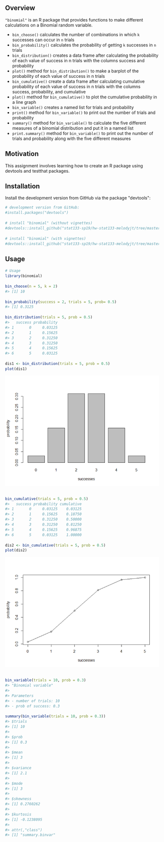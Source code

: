 
Overview
--------

`"binomial"` is an R package that provides functions to make different calculations on a Binomial random variable.

-   `bin_choose()` calculates the number of combinations in which `k` successes can occur in `n` trials
-   `bin_probability()` calculates the probability of getting `k` successes in `n` trials
-   `bin_distribution()` creates a data frame after calculating the probability of each value of success in n trials with the columns success and probability
-   `plot()` method for `bin_distribution()` to make a barplot of the probability of each value of success in n trials
-   `bin_cumulative()` create a data frame after calculating cumulative probability of each value of success in n trials with the columns success, probability, and cumulative
-   `plot()` method for `bin_cumulative()` to plot the cumulative probability in a line graph
-   `bin_variable()` creates a named list for trials and probability
-   `print()` method for `bin_variable()` to print out the number of trials and probability
-   `summary()` method for `bin_variable()` to calculate the five different measures of a binomial distribution and put it in a named list
-   `print.summary()` method for `bin_variable()` to print out the number of trials and probability along with the five different measures

Motivation
----------

This assignment involves learning how to create an R package using devtools and testthat packages.

Installation
------------

Install the development version from GitHub via the package "devtools":

``` r
# development version from GitHub:
#install.packages("devtools")

# install "binomial" (without vignettes)
#devtools::install_github("stat133-sp19/hw-stat133-melodyjt/tree/master/workout3/binomial")

# install "binomial" (with vignettes)
#devtools::install_github("stat133-sp19/hw-stat133-melodyjt/tree/master/workout3/binomial", build_vignettes = TRUE)
```

Usage
-----

``` r
# Usage
library(binomial)

bin_choose(n = 5, k = 2)
#> [1] 10

bin_probability(success = 2, trials = 5, prob= 0.5)
#> [1] 0.3125

bin_distribution(trials = 5, prob = 0.5)
#>   success probability
#> 1       0     0.03125
#> 2       1     0.15625
#> 3       2     0.31250
#> 4       3     0.31250
#> 5       4     0.15625
#> 6       5     0.03125

dis1 <- bin_distribution(trials = 5, prob = 0.5)
plot(dis1)
```

![](README-unnamed-chunk-3-1.png)

``` r

bin_cumulative(trials = 5, prob = 0.5)
#>   success probability cumulative
#> 1       0     0.03125    0.03125
#> 2       1     0.15625    0.18750
#> 3       2     0.31250    0.50000
#> 4       3     0.31250    0.81250
#> 5       4     0.15625    0.96875
#> 6       5     0.03125    1.00000

dis2 <- bin_cumulative(trials = 5, prob = 0.5)
plot(dis2)
```

![](README-unnamed-chunk-3-2.png)

``` r

bin_variable(trials = 10, prob = 0.3)
#> "Binomial variable"
#> 
#> Parameters
#> - number of trials: 10 
#> - prob of success: 0.3

summary(bin_variable(trials = 10, prob = 0.3))
#> $trials
#> [1] 10
#> 
#> $prob
#> [1] 0.3
#> 
#> $mean
#> [1] 3
#> 
#> $variance
#> [1] 2.1
#> 
#> $mode
#> [1] 3
#> 
#> $skewness
#> [1] 0.2760262
#> 
#> $kurtosis
#> [1] -0.1238095
#> 
#> attr(,"class")
#> [1] "summary.binvar"
```
